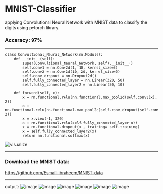 # MNIST-Classifier
applying Convolutional Neural Network with MNIST data to classify the digits using pytorch library. 
### Accuracy: 97% 
---
```
class Convultional_Neural_Network(nn.Module):
    def __init__(self):
        super(Convultional_Neural_Network, self).__init__()
        self.conv1 = nn.Conv2d(1, 10, kernel_size=5)
        self.conv2 = nn.Conv2d(10, 20, kernel_size=5)
        self.conv_dropout = nn.Dropout2d()
        self.fully_connected_layer = nn.Linear(320, 50)
        self.fully_connected_layer2 = nn.Linear(50, 10)

    def forward(self, x):
        x = nn.functional.relu(nn.functional.max_pool2d(self.conv1(x), 2))
        x = nn.functional.relu(nn.functional.max_pool2d(self.conv_dropout(self.conv2(x)), 2))
        x = x.view(-1, 320)
        x = nn.functional.relu(self.fully_connected_layer(x))
        x = nn.functional.dropout(x , training= self.training)
        x = self.fully_connected_layer2(x) 
        return nn.functional.softmax(x)
```
![visualize](https://github.com/Esmail-ibraheem/MNIST-Classifier/assets/113830751/c9a1de97-93e8-437a-8b92-a81666219547)

---
### Download the MNIST data: 
https://github.com/Esmail-ibraheem/MNIST-data

---
output: 
![image](https://github.com/Esmail-ibraheem/MNIST-Classifier/assets/113830751/5a0efba0-0398-4d35-81c4-35f1ea029767) ![image](https://github.com/Esmail-ibraheem/MNIST-Classifier/assets/113830751/41efb9c2-0352-4b59-892f-c2c1a7e8d741) ![image](https://github.com/Esmail-ibraheem/MNIST-Classifier/assets/113830751/52cb7c55-f18a-4aa4-a367-4b1a5ff661a8) ![image](https://github.com/Esmail-ibraheem/MNIST-Classifier/assets/113830751/15eae0d0-58f3-4216-88f1-bf18dda0fb56) ![image](https://github.com/Esmail-ibraheem/MNIST-Classifier/assets/113830751/78f00bf4-202e-4897-8f30-fe2d6ba38938) ![image](https://github.com/Esmail-ibraheem/MNIST-Classifier/assets/113830751/1ad53868-0f75-4296-ae58-edbf2be0c04f)






